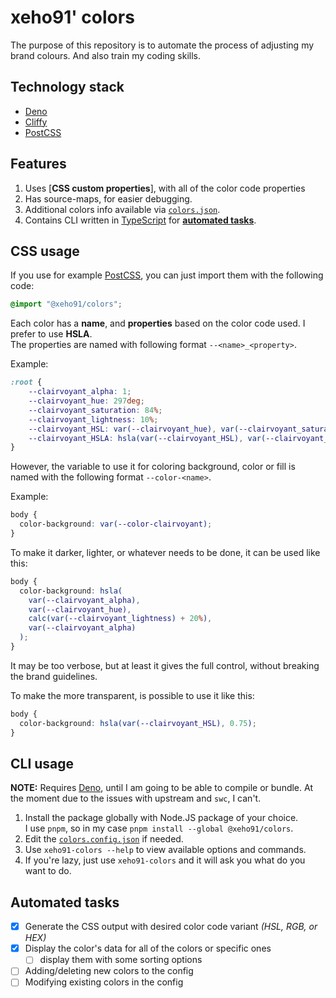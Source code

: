 # xeho91' colors

The purpose of this repository is to automate the process of adjusting my brand
colours. And also train my coding skills.

## Technology stack

- [Deno]
- [Cliffy]
- [PostCSS]

[Deno]: https://github.com/denoland/deno/
[Cliffy]: https://github.com/c4spar/deno-cliffy/
[PostCSS]: https://github.com/postcss/postcss/

## Features

1. Uses [**CSS custom properties**], with all of the color code properties
2. Has source-maps, for easier debugging.
3. Additional colors info available via [`colors.json`](./dist/colors.json).
4. Contains CLI written in [TypeScript] for [**automated tasks**](#automated-tasks).

[CSS custom properties]: https://developer.mozilla.org/en-US/docs/Web/CSS/--*/
[TypeScript]: https://github.com/microsoft/typescript/

## CSS usage

If you use for example [PostCSS], you can just import them with the following
code:

```css
@import "@xeho91/colors";
```

Each color has a **name**, and **properties** based on the color code used. I
prefer to use **HSLA**.\
The properties are named with following format `--<name>_<property>`.

Example:

```css
:root {
	--clairvoyant_alpha: 1;
	--clairvoyant_hue: 297deg;
	--clairvoyant_saturation: 84%;
	--clairvoyant_lightness: 10%;
	--clairvoyant_HSL: var(--clairvoyant_hue), var(--clairvoyant_saturation), var(--clairvoyant_lightness);
	--clairvoyant_HSLA: hsla(var(--clairvoyant_HSL), var(--clairvoyant_alpha));
}
```

However, the variable to use it for coloring background, color or fill is named
with the following format `--color-<name>`.

Example:

```css
body {
  color-background: var(--color-clairvoyant);
}
```

To make it darker, lighter, or whatever needs to be done, it can be used like
this:

```css
body {
  color-background: hsla(
    var(--clairvoyant_alpha),
    var(--clairvoyant_hue),
    calc(var(--clairvoyant_lightness) + 20%),
    var(--clairvoyant_alpha)
  );
}
```

It may be too verbose, but at least it gives the full control, without breaking
the brand guidelines.

To make the more transparent, is possible to use it like this:

```css
body {
  color-background: hsla(var(--clairvoyant_HSL), 0.75);
}
```

## CLI usage

**NOTE:** Requires [Deno], until I am going to be able to compile or bundle.
At the moment due to the issues with upstream and `swc`, I can't.

1. Install the package globally with Node.JS package of your choice.\
   I use `pnpm`, so in my case `pnpm install --global @xeho91/colors`.
2. Edit the [`colors.config.json`](./colors.config.json) if needed.
3. Use `xeho91-colors --help` to view available options and commands.
4. If you're lazy, just use `xeho91-colors` and it will ask you what do you
   want to do.

## Automated tasks

- [x] Generate the CSS output with desired color code variant _(HSL, RGB, or HEX)_
- [x] Display the color's data for all of the colors or specific ones
  - [ ] display them with some sorting options
- [ ] Adding/deleting new colors to the config
- [ ] Modifying existing colors in the config
